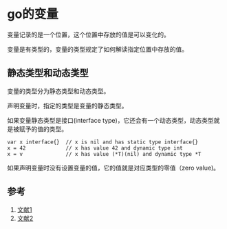 <!-- toc -->
# go的变量 

变量记录的是一个位置，这个位置中存放的值是可以变化的。

变量是有类型的，变量的类型规定了如何解读指定位置中存放的值。

## 静态类型和动态类型

变量的类型分为静态类型和动态类型。

声明变量时，指定的类型是变量的静态类型。

如果变量静态类型是接口(interface type)，它还会有一个动态类型，动态类型就是被赋予的值的类型。

	var x interface{}  // x is nil and has static type interface{}
	x = 42             // x has value 42 and dynamic type int
	x = v              // x has value (*T)(nil) and dynamic type *T

如果声明变量时没有设置变量的值，它的值就是对应类型的零值（zero value)。

## 参考

1. [文献1][1]
2. [文献2][2]

[1]: 1.com  "文献1" 
[2]: 2.com  "文献1" 
